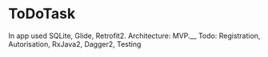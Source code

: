# ToDoTask

In app used SQLite, Glide, Retrofit2. Architecture: MVP.__
Todo: Registration, Autorisation, RxJava2, Dagger2, Testing
